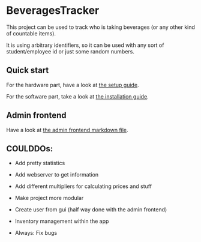 BeveragesTracker
===

This project can be used to track who is taking beverages (or any other
kind of countable items).

It is using arbitrary identifiers, so it can be used with any sort of
student/employee id or just some random numbers.

Quick start
---
For the hardware part, have a look at [the setup guide](documentation/setup.md).

For the software part, take a look at [the installation guide](documentation/installation.md).

Admin frontend
---
Have a look at [the admin frontend markdown file](documentation/admin_frontend.md).

COULDDOs:
---
- Add pretty statistics
- Add webserver to get information
- Add different multipliers for calculating prices and stuff
- Make project more modular
- Create user from gui (half way done with the admin frontend)
- Inventory management within the app

- Always: Fix bugs